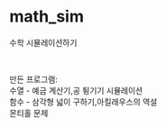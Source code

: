 # math_sim
수학 시뮬레이션하기


<br>

만든 프로그램:<br>
수열 - 예금 계산기,공 튕기기 시뮬레이션<br>
함수 - 삼각형 넓이 구하기,아킬래우스의 역설<br>
몬티홀 문제

